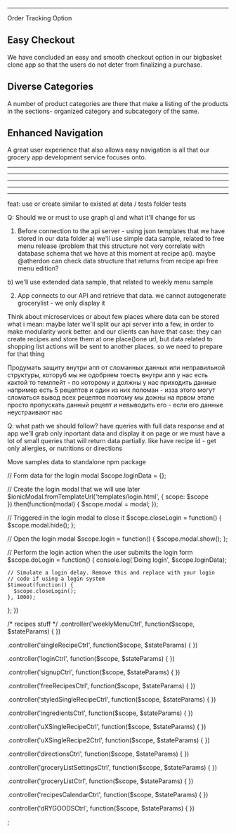 

------------------------

Order Tracking Option



## Easy Checkout

We have concluded an easy and smooth checkout option in our bigbasket clone app so that the users do not deter from finalizing a purchase.

## Diverse Categories

A number of product categories are there that make a listing of the products in the sections- organized category and subcategory of the same.

## Enhanced Navigation

A great user experience that also allows easy navigation is all that our grocery app development service focuses onto.

--------------------------


--------------------------


----------------------

--------------



-------




feat: use or create similar to existed at data / tests folder tests


Q: Should we or must to use graph ql and what it'll change for us


1) Before connection to the api server - using json templates that we have stored in our data folder
 a) we'll use simple data sample, related to free menu release (problem that this structure not very correlate with database schema that we have at this moment at recipe api).
 maybe @atherdon can check data structure that returns from recipe api free menu edition?

 b) we'll use extended data sample, that related to weekly menu sample

2) App connects to our API and retrieve that data.
we cannot autogenerate grocerylist - we only display it


Think about microservices
or about few places where data can be stored
what i mean: maybe later we'll split our api server into a few, in order to make modularity work better.
and our clients can have that case: they can create recipes and store them at one place()one url,
but data related to shopping list actions will be sent to another places.
so we need to prepare for that thing


Продумать защиту внутри апп от сломанных данных или неправильной структуры, которуб мы не одобряем
тоесть внутри апп у нас есть кактой то темлпейт - по которому и должны у нас приходить данные
например есть 5 рецептов и один из них поломан - изза этого могут сломаться вывод всех рецептов
поэтому мы дожны на првом этапе просто пропускать данный рецепт и невыводить его - если его данные неустраивают нас


Q: what path we should follow? have queries with full data response and at app we'll grab only inportant data and display it on page
or we must have a lot of small queries that will return data partially.
like have recipe id - get only allergies, or nutritions or directions



Move samples data to standalone npm package



  // Form data for the login modal
  $scope.loginData = {};

  // Create the login modal that we will use later
  $ionicModal.fromTemplateUrl('templates/login.html', {
    scope: $scope
  }).then(function(modal) {
    $scope.modal = modal;
  });

  // Triggered in the login modal to close it
  $scope.closeLogin = function() {
    $scope.modal.hide();
  };

  // Open the login modal
  $scope.login = function() {
    $scope.modal.show();
  };

  // Perform the login action when the user submits the login form
  $scope.doLogin = function() {
    console.log('Doing login', $scope.loginData);

    // Simulate a login delay. Remove this and replace with your login
    // code if using a login system
    $timeout(function() {
      $scope.closeLogin();
    }, 1000);
  };
})


/* recipes stuff */
.controller('weeklyMenuCtrl', function($scope, $stateParams) {
})

.controller('singleRecipeCtrl', function($scope, $stateParams) {
})

.controller('loginCtrl', function($scope, $stateParams) {
})

.controller('signupCtrl', function($scope, $stateParams) {
})

.controller('freeRecipesCtrl', function($scope, $stateParams) {
})

.controller('styledSingleRecipeCtrl', function($scope, $stateParams) {
})

.controller('ingredientsCtrl', function($scope, $stateParams) {
})

.controller('uXSingleRecipeCtrl', function($scope, $stateParams) {
})

.controller('uXSingleRecipe2Ctrl', function($scope, $stateParams) {
})

.controller('directionsCtrl', function($scope, $stateParams) {
})

.controller('groceryListSettingsCtrl', function($scope, $stateParams) {
})

.controller('groceryListCtrl', function($scope, $stateParams) {
})

.controller('recipesCalendarCtrl', function($scope, $stateParams) {
})

.controller('dRYGOODSCtrl', function($scope, $stateParams) {
})

;
